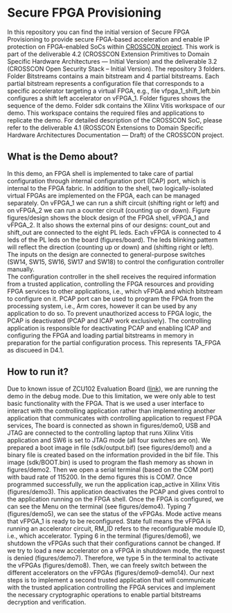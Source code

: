 # Secure FPGA Provisioning

In this repository you can find the initial version of Secure FPGA Provisioning to provide secure FPGA-based acceleration and enable IP protection on FPGA-enabled SoCs within [CROSSCON project](https://crosscon.eu/). This work is part of the deliverable 4.2 (CROSSCON Extension Primitives to Domain Specific Hardware Architectures — Initial Version) and the deliverable 3.2 (CROSSCON Open Security Stack – Initial Version). The repository 3 folders. Folder Bitstreams contains a main bitstream and 4 partial bitstreams. Each partial bitstream represents a configuration file that corresponds to a specific accelerator targeting a virtual FPGA, e.g., file vfpga_1_shift_left.bin configures a shift left accelerator on vFPGA_1. Folder figures shows the sequence of the demo. Folder sdk contains the Xilinx Vitis workspace of our demo. This workspace contains the required files and applications to replicate the demo. For detailed description of the CROSSCON SoC, please refer to the deliverable 4.1 (ROSSCON Extensions to Domain Specific Hardware Architectures Documentation — Draft) of the CROSSCON project.

## What is the Demo about?

In this demo, an FPGA shell is implemented to take care of partial configuration through internal configuration port (ICAP) port, which is internal to the FPGA fabric. In addition to the shell, two logically-isolated virtual FPGAs are implemented on the FPGA, each can be managed separately. On vFPGA_1 we can run a shift circuit (shifting right or left) and on vFPGA_2 we can run a counter circuit (counting up or down). Figure figures/design shows the block design of the FPGA shell, vFPGA_1 and vFPGA_2. It also shows the external pins of our designs: count_out and shift_out are connected to the eight PL leds. Each vFPGA is connected to 4 leds of the PL leds on the board (figures/board). The leds blinking pattern will reflect the direction (counting up or down) and (shifting right or left). The inputs on the design are connected to general-purpose switches (SW14, SW15, SW16, SW17 and SW18) to control the configuration controller manually.  
The configuration controller in the shell receives the required information from a trusted application, controlling the FPGA resources and providing FPGA services to other applications, i.e., which vFPGA and which bitstream to configure on it. 
PCAP port can be used to program the FPGA from the processing system, i.e., Arm cores, however it can be used by any application to do so. To prevent unauthorized access to FPGA logic, the PCAP is deactivated (PCAP and ICAP work exclusively). The controlling application is responsible for deactivating PCAP and enabling ICAP and configuring the FPGA and loading partial bitstreams in memory in preparation for the partial configuration process.  This represents TA_FPGA as discueed in D4.1.

## How to run it?
Due to known issue of ZCU102 Evaluation Board ([link](https://support.xilinx.com/s/article/71968?language=en_US)), we are running the demo in the debug mode. Due to this limitation, we were only able to test basic functionality with the FPGA. That is we used a user interface to interact with the controlling application rather than implementing another application that communicates with controlling application to request FPGA services, The board is connected as shown in figures/demo0, USB and JTAG are connected to the controlling laptop that runs Xilinx Vitis application and SW6 is set to JTAG mode (all four switches are on). We prepared a boot image in file (sdk/output.bif) (see figures/demo1) and a binary file is created based on the information provided in the bif file. This image (sdk/BOOT.bin) is used to program the flash memory as shown in figures/demo2. Then we open a serial terminal (based on the COM port) with baud rate of 115200. In the demo figures this is COM7.
Once programmed successfully, we run the application icap_active in Xilinx Vitis (figures/demo3). This application deactivates the PCAP and gives control to the application running on the FPGA shell. Once the FPGA is configured, we can see the Menu on the terminal (see figures/demo4). Typing 7 (figures/demo5), we can see the status of the vFPGAs. Mode active means that vFPGA_1 is ready to be reconfigured. State full means the vFPGA is running an accelerator circuit, RM_ID refers to the reconfigurable module ID, i.e., which accelerator. Typing 6 in the terminal (figures/demo6), we shutdown the vFPGAs such that their configurations cannot be changed. If we try to load a new accelerator on a vFPGA in shutdown mode, the request is denied (figures/demo7). Therefore, we type 5 in the terminal to activate the vFPGAs (figures/demo8). Then, we can freely switch between the different accelerators on the vFPGAs (figures/demo9-demo14). 
Our next steps is to implement a second trusted application that will communicate with the trusted application controlling the FPGA services and implement the necessary cryptographic operations to enable partial bitstreams decryption and verification.


